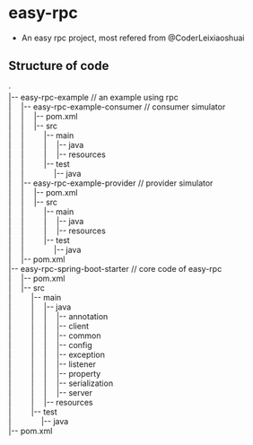 # easy-rpc
- An easy rpc project, most refered from @CoderLeixiaoshuai

## Structure of code
·  
|-- easy-rpc-example    // an example using rpc<br>
|&emsp;   |-- easy-rpc-example-consumer   // consumer simulator<br>
|&emsp;   |&emsp;   |-- pom.xml<br>
|&emsp;   |&emsp;   |-- src<br>
|&emsp;   |&emsp;   &emsp;    |-- main<br>
|&emsp;   |&emsp;   &emsp;    |&emsp;   |-- java<br>
|&emsp;   |&emsp;   &emsp;    |&emsp;   |-- resources<br>
|&emsp;   |&emsp;   &emsp;    |-- test<br>
|&emsp;   |&emsp;   &emsp;    &emsp;    |-- java<br>
|&emsp;   |-- easy-rpc-example-provider   // provider simulator<br>
|&emsp;   |&emsp;   |-- pom.xml<br>
|&emsp;   |&emsp;   |-- src<br>
|&emsp;   |&emsp;   &emsp;    |-- main<br>
|&emsp;   |&emsp;   &emsp;    |&emsp;   |-- java<br>
|&emsp;   |&emsp;   &emsp;    |&emsp;   |-- resources<br>
|&emsp;   |&emsp;   &emsp;    |-- test<br>
|&emsp;   |&emsp;   &emsp;    &emsp;    |-- java<br>
|&emsp;   |-- pom.xml<br>
|-- easy-rpc-spring-boot-starter    // core code of easy-rpc<br>
|&emsp;   |-- pom.xml<br>
|&emsp;   |-- src<br>
|&emsp;   &emsp;    |-- main<br>
|&emsp;   &emsp;    |&emsp;   |-- java<br>
|&emsp;   &emsp;    |&emsp;   |&emsp;   |-- annotation<br>
|&emsp;   &emsp;    |&emsp;   |&emsp;   |-- client<br>
|&emsp;   &emsp;    |&emsp;   |&emsp;   |-- common<br>
|&emsp;   &emsp;    |&emsp;   |&emsp;   |-- config<br>
|&emsp;   &emsp;    |&emsp;   |&emsp;   |-- exception<br>
|&emsp;   &emsp;    |&emsp;   |&emsp;   |-- listener<br>
|&emsp;   &emsp;    |&emsp;   |&emsp;   |-- property<br>
|&emsp;   &emsp;    |&emsp;   |&emsp;   |-- serialization<br>
|&emsp;   &emsp;    |&emsp;   |&emsp;   |-- server<br>
|&emsp;   &emsp;    |&emsp;   |-- resources<br>
|&emsp;   &emsp;    |-- test<br>
|&emsp;   &emsp;    &emsp;    |-- java<br>
|-- pom.xml<br>